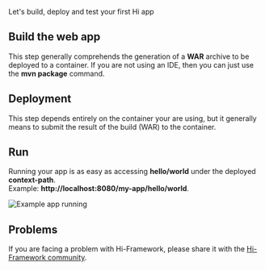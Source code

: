<!--Topic description-->
<description>Let's build, deploy and test your first Hi app</description>

## Build the web app
This step generally comprehends the generation of a __WAR__ archive to be deployed to a container.
If you are not using an IDE, then you can just use the __mvn package__ command.


## Deployment
This step depends entirely on the container your are using, but it generally means to submit the result of the build (WAR) to the container.



## Run
Running your app is as easy as accessing __hello/world__ under the deployed __context-path__. <br>Example: __http://localhost:8080/my-app/hello/world__.

![Example app running](assets/images/run.png)


## Problems
If you are facing a problem with Hi-Framework, please share it with the [Hi-Framework community](https://community.hi-framework.org).
